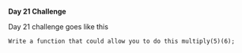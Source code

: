 **Day 21 Challenge**

Day 21 challenge goes like this

    Write a function that could allow you to do this multiply(5)(6);
